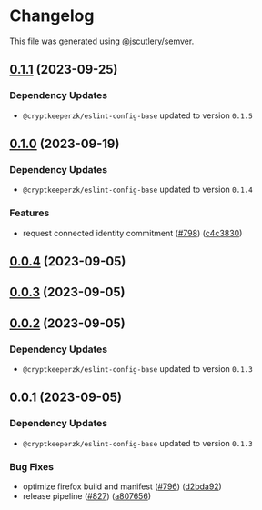 # Changelog

This file was generated using [@jscutlery/semver](https://github.com/jscutlery/semver).

## [0.1.1](https://github.com/CryptKeeperZK/crypt-keeper-extension/compare/@cryptkeeperzk/manifest-bump-0.1.0...@cryptkeeperzk/manifest-bump-0.1.1) (2023-09-25)

### Dependency Updates

* `@cryptkeeperzk/eslint-config-base` updated to version `0.1.5`
## [0.1.0](https://github.com/CryptKeeperZK/crypt-keeper-extension/compare/@cryptkeeperzk/manifest-bump-0.0.4...@cryptkeeperzk/manifest-bump-0.1.0) (2023-09-19)

### Dependency Updates

* `@cryptkeeperzk/eslint-config-base` updated to version `0.1.4`

### Features

* request connected identity commitment  ([#798](https://github.com/CryptKeeperZK/crypt-keeper-extension/issues/798)) ([c4c3830](https://github.com/CryptKeeperZK/crypt-keeper-extension/commit/c4c3830b5268d4cf9aaf96c22c2581e52020cb12))

## [0.0.4](https://github.com/CryptKeeperZK/crypt-keeper-extension/compare/@cryptkeeperzk/manifest-bump-0.0.3...@cryptkeeperzk/manifest-bump-0.0.4) (2023-09-05)

## [0.0.3](https://github.com/CryptKeeperZK/crypt-keeper-extension/compare/@cryptkeeperzk/manifest-bump-0.0.2...@cryptkeeperzk/manifest-bump-0.0.3) (2023-09-05)

## [0.0.2](https://github.com/CryptKeeperZK/crypt-keeper-extension/compare/@cryptkeeperzk/manifest-bump-0.0.1...@cryptkeeperzk/manifest-bump-0.0.2) (2023-09-05)

### Dependency Updates

* `@cryptkeeperzk/eslint-config-base` updated to version `0.1.3`
## 0.0.1 (2023-09-05)

### Dependency Updates

* `@cryptkeeperzk/eslint-config-base` updated to version `0.1.3`

### Bug Fixes

* optimize firefox build and manifest ([#796](https://github.com/CryptKeeperZK/crypt-keeper-extension/issues/796)) ([d2bda92](https://github.com/CryptKeeperZK/crypt-keeper-extension/commit/d2bda927621de06f8ec95cbbcc216fb1a73d154c))
* release pipeline ([#827](https://github.com/CryptKeeperZK/crypt-keeper-extension/issues/827)) ([a807656](https://github.com/CryptKeeperZK/crypt-keeper-extension/commit/a807656225317a410ce74a92243b634fcea84015))
